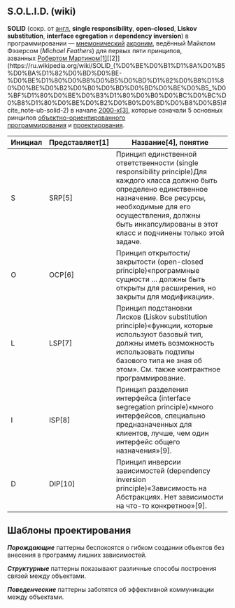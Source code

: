 ## S.O.L.I.D. (wiki)

**SOLID** (сокр. от [англ.](https://ru.wikipedia.org/wiki/%D0%90%D0%BD%D0%B3%D0%BB%D0%B8%D0%B9%D1%81%D0%BA%D0%B8%D0%B9_%D1%8F%D0%B7%D1%8B%D0%BA) **single responsibility**, **open–closed**, **Liskov substitution**, **interface egregation** и **dependency inversion**) в программировании — [мнемонический](https://ru.wikipedia.org/wiki/%D0%9C%D0%BD%D0%B5%D0%BC%D0%BE%D0%BD%D0%B8%D0%BA%D0%B0) [акроним](https://ru.wikipedia.org/wiki/%D0%90%D0%BA%D1%80%D0%BE%D0%BD%D0%B8%D0%BC), ведённый Майклом Фэзерсом (*Michael Feathers*) для первых пяти принципов, азванных [Робертом Мартином](https://ru.wikipedia.org/wiki/%D0%9C%D0%B0%D1%80%D1%82%D0%B8%D0%BD,_%D0%A0%D0%BE%D0%B1%D0%B5%D1%80%D1%82_(%D0%B8%D0%BD%D0%B6%D0%B5%D0%BD%D0%B5%D1%80))[[1]](https://ru.wikipedia.org/wiki/SOLID_(%D0%BE%D0%B1%D1%8A%D0%B5%D0%BA%D1%82%D0%BD%D0%BE-%D0%BE%D1%80%D0%B8%D0%B5%D0%BD%D1%82%D0%B8%D1%80%D0%BE%D0%B2%D0%B0%D0%BD%D0%BD%D0%BE%D0%B5_%D0%BF%D1%80%D0%BE%D0%B3%D1%80%D0%B0%D0%BC%D0%BC%D0%B8%D1%80%D0%BE%D0%B2%D0%B0%D0%BD%D0%B8%D0%B5)#cite_note-ub-old-web-solid-1)[[2]](https://ru.wikipedia.org/wiki/SOLID_(%D0%BE%D0%B1%D1%8A%D0%B5%D0%BA%D1%82%D0%BD%D0%BE-%D0%BE%D1%80%D0%B8%D0%B5%D0%BD%D1%82%D0%B8%D1%80%D0%BE%D0%B2%D0%B0%D0%BD%D0%BD%D0%BE%D0%B5_%D0%BF%D1%80%D0%BE%D0%B3%D1%80%D0%B0%D0%BC%D0%BC%D0%B8%D1%80%D0%BE%D0%B2%D0%B0%D0%BD%D0%B8%D0%B5)#cite_note-ub-solid-2) в начале [2000-х](https://ru.wikipedia.org/wiki/2000-%D0%B5_%D0%B3%D0%BE%D0%B4%D1%8B)[[3]](https://ru.wikipedia.org/wiki/SOLID_(%D0%BE%D0%B1%D1%8A%D0%B5%D0%BA%D1%82%D0%BD%D0%BE-%D0%BE%D1%80%D0%B8%D0%B5%D0%BD%D1%82%D0%B8%D1%80%D0%BE%D0%B2%D0%B0%D0%BD%D0%BD%D0%BE%D0%B5_%D0%BF%D1%80%D0%BE%D0%B3%D1%80%D0%B0%D0%BC%D0%BC%D0%B8%D1%80%D0%BE%D0%B2%D0%B0%D0%BD%D0%B8%D0%B5)#cite_note-metz-presentation-2009-3), которые означали 5 основных ринципов [объектно-ориентированного программирования](https://ru.wikipedia.org/wiki/%D0%9E%D0%B1%D1%8A%D0%B5%D0%BA%D1%82%D0%BD%D0%BE-%D0%BE%D1%80%D0%B8%D0%B5%D0%BD%D1%82%D0%B8%D1%80%D0%BE%D0%B2%D0%B0%D0%BD%D0%BD%D0%BE%D0%B5_%D0%BF%D1%80%D0%BE%D0%B3%D1%80%D0%B0%D0%BC%D0%BC%D0%B8%D1%80%D0%BE%D0%B2%D0%B0%D0%BD%D0%B8%D0%B5) и [проектирования](https://ru.wikipedia.org/wiki/%D0%9E%D0%B1%D1%8A%D0%B5%D0%BA%D1%82%D0%BD%D0%BE-%D0%BE%D1%80%D0%B8%D0%B5%D0%BD%D1%82%D0%B8%D1%80%D0%BE%D0%B2%D0%B0%D0%BD%D0%BD%D0%BE%D0%B5_%D0%BF%D1%80%D0%BE%D0%B5%D0%BA%D1%82%D0%B8%D1%80%D0%BE%D0%B2%D0%B0%D0%BD%D0%B8%D0%B5).

| Инициал | Представляет[1] | Название[4], понятие |
| --- | --- | --- |
| S | SRP[5] | Принцип единственной ответственности (single responsibility principle)Для каждого класса должно быть определено единственное назначение. Все ресурсы, необходимые для его осуществления, должны быть инкапсулированы в этот класс и подчинены только этой задаче. |
| O | OCP[6] | Принцип открытости/закрытости (open-closed principle)«программные сущности … должны быть открыты для расширения, но закрыты для модификации». |
| L | LSP[7] | Принцип подстановки Лисков (Liskov substitution principle)«функции, которые используют базовый тип, должны иметь возможность использовать подтипы базового типа не зная об этом». См. также контрактное программирование. |
| I | ISP[8] | Принцип разделения интерфейса (interface segregation principle)«много интерфейсов, специально предназначенных для клиентов, лучше, чем один интерфейс общего назначения»[9]. |
| D | DIP[10] | Принцип инверсии зависимостей (dependency inversion principle)«Зависимость на Абстракциях. Нет зависимости на что-то конкретное»[9]. |


## Шаблоны проектирования

***Порождающие*** паттерны беспокоятся о гибком создании объектов без внесения в программу лишних зависимостей.

***Структурные*** паттерны показывают различные способы построения связей между объектами.

***Поведенческие*** паттерны заботятся об эффективной коммуникации между объектами.
